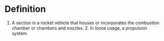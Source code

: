 # Definition

1.  A section in a rocket vehicle that houses or incorporates the
    combustion chamber or chambers and nozzles. 2. In loose usage, a
    propulsion system.
